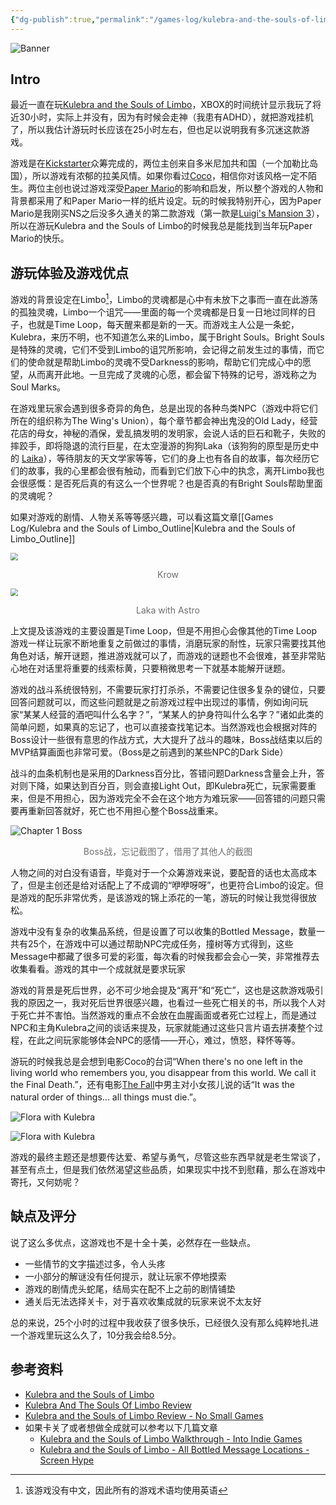 ```yaml
---
{"dg-publish":true,"permalink":"/games-log/kulebra-and-the-souls-of-limbo/","created":"2025-06-14T11:33:58.219+08:00"}
---
```


![Banner](https://res.cloudinary.com/dytqos6vx/image/upload/v1749879393/vvcbfbfoglkfzknjh5cm.jpg)

## Intro

最近一直在玩[Kulebra and the Souls of Limbo](https://store.steampowered.com/app/2246470/Kulebra_and_the_Souls_of_Limbo/)，XBOX的时间统计显示我玩了将近30小时，实际上并没有，因为有时候会走神（我患有ADHD），就把游戏挂机了，所以我估计游玩时长应该在25小时左右，但也足以说明我有多沉迷这款游戏。

游戏是在[Kickstarter](https://www.kickstarter.com/projects/gallagames/kulebra-and-the-souls-of-limbo-relaunch/description)众筹完成的，两位主创来自多米尼加共和国（一个加勒比岛国），所以游戏有浓郁的拉美风情。如果你看过[Coco](https://www.imdb.com/title/tt2380307/)，相信你对该风格一定不陌生。两位主创也说过游戏深受[Paper Mario](https://en.wikipedia.org/wiki/Paper_Mario)的影响和启发，所以整个游戏的人物和背景都采用了和Paper Mario一样的纸片设定。玩的时候我特别开心，因为Paper Mario是我刚买NS之后没多久通关的第二款游戏（第一款是[Luigi's Mansion 3](https://en.wikipedia.org/wiki/Luigi%27s_Mansion_3)），所以在游玩Kulebra and the Souls of Limbo的时候我总是能找到当年玩Paper Mario的快乐。

## 游玩体验及游戏优点

游戏的背景设定在Limbo[^1]，Limbo的灵魂都是心中有未放下之事而一直在此游荡的孤独灵魂，Limbo一个诅咒——里面的每一个灵魂都是日复一日地过同样的日子，也就是Time Loop，每天醒来都是新的一天。而游戏主人公是一条蛇，Kulebra，来历不明，也不知道怎么来的Limbo，属于Bright Souls。Bright Souls是特殊的灵魂，它们不受到Limbo的诅咒所影响，会记得之前发生过的事情，而它们的使命就是帮助Limbo的灵魂不受Darkness的影响，帮助它们完成心中的愿望，从而离开此地。一旦完成了灵魂的心愿，都会留下特殊的记号，游戏称之为Soul Marks。

在游戏里玩家会遇到很多奇异的角色，总是出现的各种鸟类NPC（游戏中将它们所在的组织称为The Wing's Union），每个章节都会神出鬼没的Old Lady，经营花店的母女，神秘的酒保，爱乱搞发明的发明家，会说人话的巨石和靴子，失败的摔跤手，即将隐退的流行巨星，在太空漫游的狗狗Laka（该狗狗的原型是历史中的 [Laika](https://en.wikipedia.org/wiki/Laika)），等待朋友的天文学家等等，它们的身上也有各自的故事，每次经历它们的故事，我的心里都会很有触动，而看到它们放下心中的执念，离开Limbo我也会很感慨：是否死后真的有这么一个世界呢？也是否真的有Bright Souls帮助里面的灵魂呢？

如果对游戏的剧情、人物关系等等感兴趣，可以看这篇文章[[Games Log/Kulebra and the Souls of Limbo_Outline\|Kulebra and the Souls of Limbo_Outline]]

<img src="https://res.cloudinary.com/dytqos6vx/image/upload/v1749968340/jxqlttngdgfoni0ahllk.png" style="zoom:75%;" /><div style="text-align: center;"><span style="font-size:14; color:#6e6e6e;">Krow</span></div>

<img src="https://res.cloudinary.com/dytqos6vx/image/upload/v1749968433/a7jrj0skc63i2o7bq4yl.png" style="zoom:75%;" /><div style="text-align: center;"><span style="font-size:14; color:#6e6e6e;">Laka with Astro</span></div>

上文提及该游戏的主要设置是Time Loop，但是不用担心会像其他的Time Loop游戏一样让玩家不断地重复之前做过的事情，消磨玩家的耐性，玩家只需要找其他角色对话，解开谜题，推进游戏就可以了，而游戏的谜题也不会很难，甚至非常贴心地在对话里将重要的线索标黄，只要稍微思考一下就基本能解开谜题。

游戏的战斗系统很特别，不需要玩家打打杀杀，不需要记住很多复杂的键位，只要回答问题就可以，而这些问题就是之前游戏过程中出现过的事情，例如询问玩家“某某人经营的酒吧叫什么名字？”，“某某人的护身符叫什么名字？”诸如此类的简单问题，如果真的忘记了，也可以直接查找笔记本。当然游戏也会根据对阵的Boss设计一些很有意思的作战方式，大大提升了战斗的趣味，Boss战结束以后的MVP结算画面也非常可爱。（Boss是之前遇到的某些NPC的Dark Side）

战斗的血条机制也是采用的Darkness百分比，答错问题Darkness含量会上升，答对则下降，如果达到百分百，则会直接Light Out，即Kulebra死亡，玩家需要重来，但是不用担心，因为游戏完全不会在这个地方为难玩家——回答错的问题只需要再重新回答就好，死亡也不用担心整个Boss战重来。

![Chapter 1 Boss](https://res.cloudinary.com/dytqos6vx/image/upload/v1749973455/ysllx0tbu1b5rhchsdqt.jpg)<div style="text-align: center;"><span style="font-size:14; color:#6e6e6e;">Boss战，忘记截图了，借用了其他人的截图</span></div>

人物之间的对白没有语音，毕竟对于一个众筹游戏来说，要配音的话也太高成本了，但是主创还是给对话配上了不成调的“咿咿呀呀”，也更符合Limbo的设定。但是游戏的配乐非常优秀，是该游戏的锦上添花的一笔，游玩的时候让我觉得很放松。

游戏中没有复杂的收集品系统，但是设置了可以收集的Bottled Message，数量一共有25个，在游戏中可以通过帮助NPC完成任务，撞树等方式得到，这些Message中都藏了很多可爱的彩蛋，每次看的时候我都会会心一笑，非常推荐去收集看看。游戏的其中一个成就就是要求玩家

游戏的背景是死后世界，必不可少地会提及“离开”和“死亡”，这也是这款游戏吸引我的原因之一，我对死后世界很感兴趣，也看过一些死亡相关的书，所以我个人对于死亡并不害怕。当然游戏的重点不会放在血腥画面或者死亡过程上，而是通过NPC和主角Kulebra之间的谈话来提及，玩家就能通过这些只言片语去拼凑整个过程，在此之间玩家能够体会NPC的感情——开心，难过，愤怒，释怀等等。

游玩的时候我总是会想到电影Coco的台词“When there's no one left in the living world who remembers you, you disappear from this world. We call it the Final Death.”，还有电影[The Fall](https://www.imdb.com/title/tt0460791/?ref_=fn_all_ttl_3)中男主对小女孩儿说的话“It was the natural order of things... all things must die.”。

![Flora with Kulebra](https://res.cloudinary.com/dytqos6vx/image/upload/v1749968844/hrbvtr5b5p9qaqwfscwx.png)

![Flora with Kulebra](https://res.cloudinary.com/dytqos6vx/image/upload/v1749968913/ctwm9kdubchzxt5mephs.png)

游戏的最终主题还是想要传达爱、希望与勇气，尽管这些东西早就是老生常谈了，甚至有点土，但是我们依然渴望这些品质，如果现实中找不到慰藉，那么在游戏中寄托，又何妨呢？

## 缺点及评分

说了这么多优点，这游戏也不是十全十美，必然存在一些缺点。

- 一些情节的文字描述过多，令人头疼
- 一小部分的解谜没有任何提示，就让玩家不停地摸索
- 游戏的剧情虎头蛇尾，结局实在配不上之前的剧情铺垫
- 通关后无法选择关卡，对于喜欢收集成就的玩家来说不太友好

总的来说，25个小时的过程中我收获了很多快乐，已经很久没有那么纯粹地扎进一个游戏里玩这么久了，10分我会给8.5分。

## 参考资料

- [Kulebra and the Souls of Limbo](https://www.kulebra.com/)
- [Kulebra And The Souls Of Limbo Review](https://www.dualshockers.com/kulebra-and-the-souls-of-limbo-review/)
- [Kulebra and the Souls of Limbo Review - No Small Games](https://nosmallgames.com/2025/05/kulebra-and-the-souls-of-limbo-review/)
- 如果卡关了或者想做全成就可以参考以下几篇文章
	- [Kulebra and the Souls of Limbo Walkthrough - Into Indie Games](https://intoindiegames.com/walkthroughs/kulebra-and-the-souls-of-limbo-walkthrough-chapter-1/)
	- [Kulebra and the Souls of Limbo - All Bottled Message Locations - Screen Hype](https://www.screenhype.co.uk/kulebra-and-the-souls-of-limbo-all-bottled-message-locations/)


[^1]: 该游戏没有中文，因此所有的游戏术语均使用英语